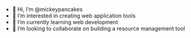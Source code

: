 - 👋 Hi, I’m @mickeypancakes
- 👀 I’m interested in creating web application tools
- 🌱 I’m currently learning web development
- 💞️ I’m looking to collaborate on building a resource management tool

<!---
mickeypancakes/mickeypancakes is a ✨ special ✨ repository because its `README.md` (this file) appears on your GitHub profile.
You can click the Preview link to take a look at your changes.
--->
